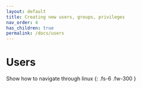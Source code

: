 ```yaml
---
layout: default
title: Creating new users, groups, privileges
nav_order: 4
has_children: true
permalink: /docs/users
---
```


# Users

Show how to navigate through linux
{: .fs-6 .fw-300 }
